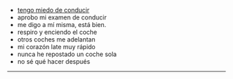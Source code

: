 
- [tengo miedo de conducir](https://www.youtube.com/watch?v=0jszpIeGbnw)
- aprobo mi examen de conducir
- me digo a mí misma, está bien.
- respiro y enciendo el coche
- otros coches me adelantan
- mi corazón late muy rápido
- nunca he repostado un coche sola
- no sé qué hacer después

----
